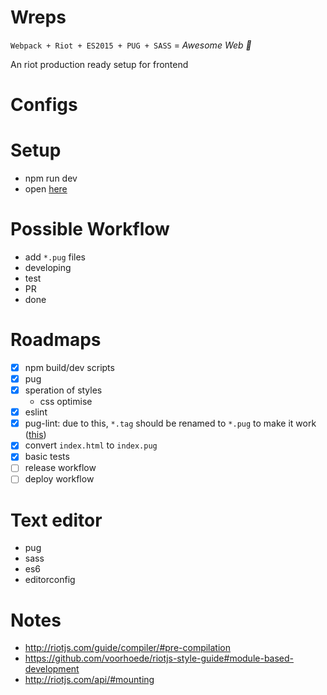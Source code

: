 # Wreps

`Webpack + Riot + ES2015 + PUG + SASS` = *Awesome Web :100:*

An riot production ready setup for frontend

# Configs

# Setup

- npm run dev
- open [here](http://localhost:5678)

# Possible Workflow

- add `*.pug` files
- developing
- test
- PR
- done

# Roadmaps

- [x] npm build/dev scripts
- [x] pug
- [x] speration of styles
    - css optimise
- [x] eslint
- [x] pug-lint: due to this, `*.tag` should be renamed to `*.pug` to make it work ([this](https://github.com/surmind/eslint-plugin-pug/commit/c85ff3adb38a0b2b2eb4e2f514d18b642c3fc210))
- [x] convert `index.html` to `index.pug`
- [x] basic tests
- [ ] release workflow
- [ ] deploy workflow

# Text editor

- pug
- sass
- es6
- editorconfig

# Notes

- http://riotjs.com/guide/compiler/#pre-compilation
- https://github.com/voorhoede/riotjs-style-guide#module-based-development
- http://riotjs.com/api/#mounting
